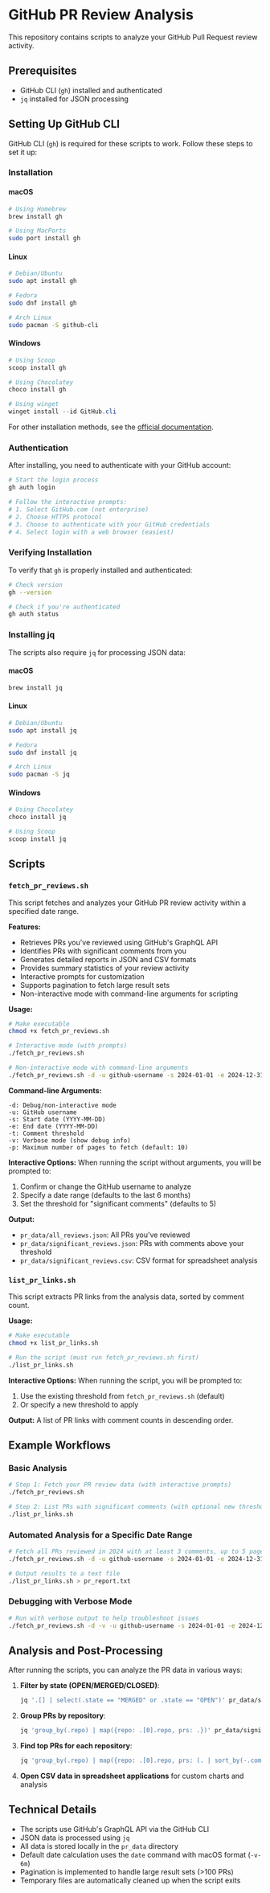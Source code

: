 # GitHub PR Review Analysis

This repository contains scripts to analyze your GitHub Pull Request review activity.

## Prerequisites

- GitHub CLI (`gh`) installed and authenticated
- `jq` installed for JSON processing

## Setting Up GitHub CLI

GitHub CLI (`gh`) is required for these scripts to work. Follow these steps to set it up:

### Installation

#### macOS
```bash
# Using Homebrew
brew install gh

# Using MacPorts
sudo port install gh
```

#### Linux
```bash
# Debian/Ubuntu
sudo apt install gh

# Fedora
sudo dnf install gh

# Arch Linux
sudo pacman -S github-cli
```

#### Windows
```powershell
# Using Scoop
scoop install gh

# Using Chocolatey
choco install gh

# Using winget
winget install --id GitHub.cli
```

For other installation methods, see the [official documentation](https://github.com/cli/cli#installation).

### Authentication

After installing, you need to authenticate with your GitHub account:

```bash
# Start the login process
gh auth login

# Follow the interactive prompts:
# 1. Select GitHub.com (not enterprise)
# 2. Choose HTTPS protocol
# 3. Choose to authenticate with your GitHub credentials
# 4. Select login with a web browser (easiest)
```

### Verifying Installation

To verify that `gh` is properly installed and authenticated:

```bash
# Check version
gh --version

# Check if you're authenticated
gh auth status
```

### Installing jq

The scripts also require `jq` for processing JSON data:

#### macOS
```bash
brew install jq
```

#### Linux
```bash
# Debian/Ubuntu
sudo apt install jq

# Fedora
sudo dnf install jq

# Arch Linux
sudo pacman -S jq
```

#### Windows
```powershell
# Using Chocolatey
choco install jq

# Using Scoop
scoop install jq
```

## Scripts

### `fetch_pr_reviews.sh`

This script fetches and analyzes your GitHub PR review activity within a specified date range.

**Features:**
- Retrieves PRs you've reviewed using GitHub's GraphQL API
- Identifies PRs with significant comments from you
- Generates detailed reports in JSON and CSV formats
- Provides summary statistics of your review activity
- Interactive prompts for customization
- Supports pagination to fetch large result sets
- Non-interactive mode with command-line arguments for scripting

**Usage:**
```bash
# Make executable
chmod +x fetch_pr_reviews.sh

# Interactive mode (with prompts)
./fetch_pr_reviews.sh

# Non-interactive mode with command-line arguments
./fetch_pr_reviews.sh -d -u github-username -s 2024-01-01 -e 2024-12-31 -t 3 -p 5
```

**Command-line Arguments:**
```
-d: Debug/non-interactive mode
-u: GitHub username
-s: Start date (YYYY-MM-DD)
-e: End date (YYYY-MM-DD)
-t: Comment threshold
-v: Verbose mode (show debug info)
-p: Maximum number of pages to fetch (default: 10)
```

**Interactive Options:**
When running the script without arguments, you will be prompted to:
1. Confirm or change the GitHub username to analyze
2. Specify a date range (defaults to the last 6 months)
3. Set the threshold for "significant comments" (defaults to 5)

**Output:**
- `pr_data/all_reviews.json`: All PRs you've reviewed
- `pr_data/significant_reviews.json`: PRs with comments above your threshold
- `pr_data/significant_reviews.csv`: CSV format for spreadsheet analysis

### `list_pr_links.sh`

This script extracts PR links from the analysis data, sorted by comment count.

**Usage:**
```bash
# Make executable
chmod +x list_pr_links.sh

# Run the script (must run fetch_pr_reviews.sh first)
./list_pr_links.sh
```

**Interactive Options:**
When running the script, you will be prompted to:
1. Use the existing threshold from `fetch_pr_reviews.sh` (default)
2. Or specify a new threshold to apply

**Output:**
A list of PR links with comment counts in descending order.

## Example Workflows

### Basic Analysis
```bash
# Step 1: Fetch your PR review data (with interactive prompts)
./fetch_pr_reviews.sh

# Step 2: List PRs with significant comments (with optional new threshold)
./list_pr_links.sh
```

### Automated Analysis for a Specific Date Range
```bash
# Fetch all PRs reviewed in 2024 with at least 3 comments, up to 5 pages of results
./fetch_pr_reviews.sh -d -u github-username -s 2024-01-01 -e 2024-12-31 -t 3 -p 5

# Output results to a text file
./list_pr_links.sh > pr_report.txt
```

### Debugging with Verbose Mode
```bash
# Run with verbose output to help troubleshoot issues
./fetch_pr_reviews.sh -d -v -u github-username -s 2024-01-01 -e 2024-12-31 -t 0
```

## Analysis and Post-Processing

After running the scripts, you can analyze the PR data in various ways:

1. **Filter by state (OPEN/MERGED/CLOSED)**:
   ```bash
   jq '.[] | select(.state == "MERGED" or .state == "OPEN")' pr_data/significant_reviews.json
   ```

2. **Group PRs by repository**:
   ```bash
   jq 'group_by(.repo) | map({repo: .[0].repo, prs: .})' pr_data/significant_reviews.json
   ```

3. **Find top PRs for each repository**:
   ```bash
   jq 'group_by(.repo) | map({repo: .[0].repo, prs: (. | sort_by(-.commentCount) | .[0:3])})' pr_data/significant_reviews.json
   ```

4. **Open CSV data in spreadsheet applications** for custom charts and analysis

## Technical Details

- The scripts use GitHub's GraphQL API via the GitHub CLI
- JSON data is processed using `jq`
- All data is stored locally in the `pr_data` directory
- Default date calculation uses the `date` command with macOS format (`-v-6m`)
- Pagination is implemented to handle large result sets (>100 PRs)
- Temporary files are automatically cleaned up when the script exits
